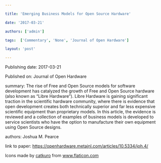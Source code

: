 ---
title: 'Emerging Business Models for Open Source Hardware'
date: '2017-03-21'
authors: ['admin']
tags:  ['Commentary', 'None', 'Journal of Open Hardware']
layout: 'post'
---
Publishing date: 2017-03-21

Published on: Journal of Open Hardware

summary: The rise of Free and Open Source models for software development has catalyzed the growth of Free and Open Source hardware (also known as “Libre Hardware”). Libre Hardware is gaining significant traction in the scientific hardware community, where there is evidence that open development creates both technically superior and far less expensive scientific equipment than proprietary models. In this article, the evidence is reviewed and a collection of examples of business models is developed to service scientists who have the option to manufacture their own equipment using Open Source designs. 

authors: Joshua M. Pearce

link to paper: https://openhardware.metajnl.com/articles/10.5334/joh.4/

Icons made by <a href="https://www.flaticon.com/free-icon/bookshelves_3576884" title="catkuro">catkuro</a> from <a href="https://www.flaticon.com/" title="Flaticon"> www.flaticon.com</a>